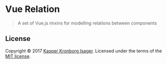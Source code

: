 # Vue Relation

> A set of Vue.js mixins for modelling relations between components

## License

Copyright &copy; 2017 [Kasper Kronborg Isager](https://github.com/kasperisager). Licensed under the terms of the [MIT license](LICENSE.md).
